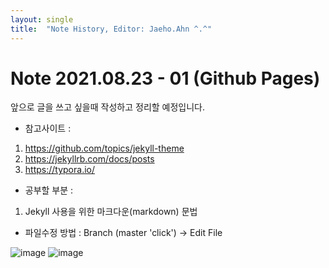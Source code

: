 ```yaml
---
layout: single
title:  "Note History, Editor: Jaeho.Ahn ^.^"
---
```


# Note 2021.08.23 - 01 (Github Pages)

앞으로 글을 쓰고 싶을때 작성하고 정리할 예정입니다.

* 참고사이트 :
1. https://github.com/topics/jekyll-theme
2. https://jekyllrb.com/docs/posts
3. https://typora.io/

* 공부할 부분 :
1. Jekyll 사용을 위한 마크다운(markdown) 문법

* 파일수정 방법 : Branch (master 'click') -> Edit File

![image](https://user-images.githubusercontent.com/66652448/130463137-11628431-722d-442d-a79e-347196b65551.png) 
![image](https://user-images.githubusercontent.com/66652448/130463773-e6fdb426-851d-49e3-b2b5-e867f2e93173.png)

